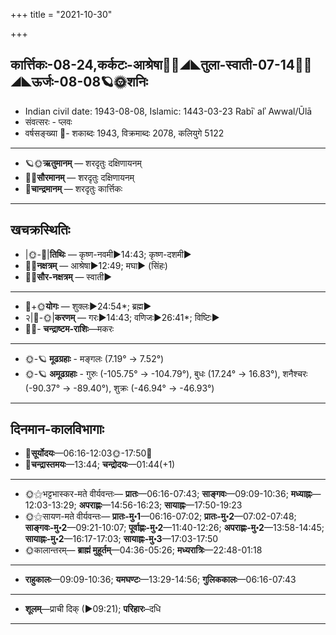 +++
title = "2021-10-30"

+++
## कार्त्तिकः-08-24,कर्कटः-आश्रेषा🌛🌌◢◣तुला-स्वाती-07-14🌌🌞◢◣ऊर्जः-08-08🪐🌞शनिः
- Indian civil date: 1943-08-08, Islamic: 1443-03-23 Rabīʿ alʾ Awwal/Ūlā
- संवत्सरः - प्लवः
- वर्षसङ्ख्या 🌛- शकाब्दः 1943, विक्रमाब्दः 2078, कलियुगे 5122
___________________
- 🪐🌞**ऋतुमानम्** — शरदृतुः दक्षिणायनम्
- 🌌🌞**सौरमानम्** — शरदृतुः दक्षिणायनम्
- 🌛**चान्द्रमानम्** — शरदृतुः कार्त्तिकः
___________________


## खचक्रस्थितिः
- |🌞-🌛|**तिथिः** — कृष्ण-नवमी►14:43; कृष्ण-दशमी►  
- 🌌🌛**नक्षत्रम्** — आश्रेषा►12:49; मघा► (सिंहः)  
- 🌌🌞**सौर-नक्षत्रम्** — स्वाती►  
___________________
- 🌛+🌞**योगः** — शुक्लः►24:54*; ब्रह्म►  
- २|🌛-🌞|**करणम्** — गरः►14:43; वणिजः►26:41*; विष्टिः►  
- 🌌🌛- **चन्द्राष्टम-राशिः**—मकरः  
___________________
- 🌞-🪐 **मूढग्रहाः** - मङ्गलः (7.19° → 7.52°)
- 🌞-🪐 **अमूढग्रहाः** - गुरुः (-105.75° → -104.79°), बुधः (17.24° → 16.83°), शनैश्चरः (-90.37° → -89.40°), शुक्रः (-46.94° → -46.93°)
___________________


## दिनमान-कालविभागाः
- 🌅**सूर्योदयः**—06:16-12:03🌞️-17:50🌇  
- 🌛**चन्द्रास्तमयः**—13:44; **चन्द्रोदयः**—01:44(+1)  
___________________
- 🌞⚝भट्टभास्कर-मते वीर्यवन्तः— **प्रातः**—06:16-07:43; **साङ्गवः**—09:09-10:36; **मध्याह्नः**—12:03-13:29; **अपराह्णः**—14:56-16:23; **सायाह्नः**—17:50-19:23  
- 🌞⚝सायण-मते वीर्यवन्तः— **प्रातः-मु॰1**—06:16-07:02; **प्रातः-मु॰2**—07:02-07:48; **साङ्गवः-मु॰2**—09:21-10:07; **पूर्वाह्णः-मु॰2**—11:40-12:26; **अपराह्णः-मु॰2**—13:58-14:45; **सायाह्नः-मु॰2**—16:17-17:03; **सायाह्नः-मु॰3**—17:03-17:50  
- 🌞कालान्तरम्— **ब्राह्मं मुहूर्तम्**—04:36-05:26; **मध्यरात्रिः**—22:48-01:18  
___________________
- **राहुकालः**—09:09-10:36; **यमघण्टः**—13:29-14:56; **गुलिककालः**—06:16-07:43  
___________________
- **शूलम्**—प्राची दिक् (►09:21); **परिहारः**–दधि  
___________________
